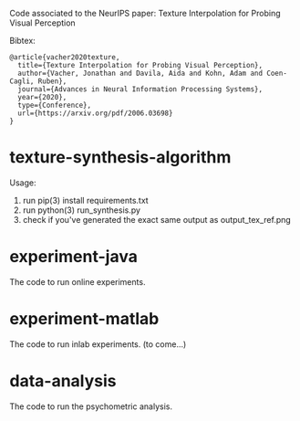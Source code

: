Code associated to the NeurIPS paper: Texture Interpolation for Probing Visual Perception  

Bibtex:  
```
@article{vacher2020texture,
  title={Texture Interpolation for Probing Visual Perception},
  author={Vacher, Jonathan and Davila, Aida and Kohn, Adam and Coen-Cagli, Ruben},
  journal={Advances in Neural Information Processing Systems},
  year={2020},
  type={Conference},
  url={https://arxiv.org/pdf/2006.03698}
}
```

# texture-synthesis-algorithm 
Usage:
1. run pip(3) install requirements.txt
2. run python(3) run_synthesis.py
3. check if you've generated the exact same output as output_tex_ref.png 

# experiment-java
The code to run online experiments.

# experiment-matlab
The code to run inlab experiments. (to come...)

# data-analysis
The code to run the psychometric analysis.

